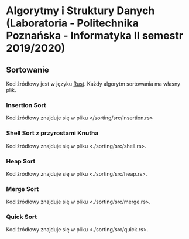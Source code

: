 # Algorytmy i Struktury Danych (Laboratoria - Politechnika Poznańska - Informatyka II semestr 2019/2020)

## Sortowanie

Kod źródłowy jest w języku [Rust](https://www.rust-lang.org/).
Każdy algorytm sortowania ma własny plik.

### Insertion Sort

Kod źródłowy znajduje się w pliku </sorting/src/insertion.rs>

### Shell Sort z przyrostami Knutha

Kod źródłowy znajduje się w pliku <./sorting/src/shell.rs>.

### Heap Sort

Kod źródłowy znajduje się w pliku <./sorting/src/heap.rs>.

### Merge Sort

Kod źródłowy znajduje się w pliku <./sorting/src/merge.rs>.

### Quick Sort

Kod źródłowy znajduje się w pliku <./sorting/src/quick.rs>.
